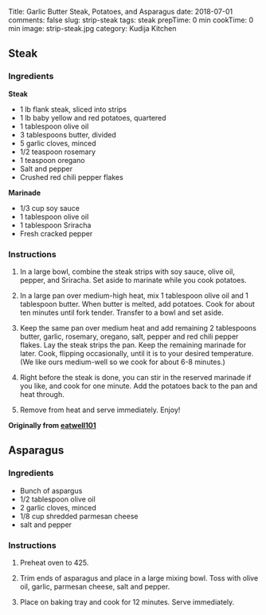 Title: Garlic Butter Steak, Potatoes, and Asparagus 
date: 2018-07-01
comments: false
slug: strip-steak
tags: steak
prepTime: 0 min
cookTime: 0 min
image: strip-steak.jpg
category: Kudija Kitchen


## Steak
### Ingredients
**Steak**
- 1 lb flank steak, sliced into strips
- 1 lb baby yellow and red potatoes, quartered
- 1 tablespoon olive oil
- 3 tablespoons butter, divided
- 5 garlic cloves, minced
- 1/2 teaspoon rosemary
- 1 teaspoon oregano
- Salt and pepper
- Crushed red chili pepper flakes

**Marinade**
- 1/3 cup soy sauce 
- 1 tablespoon olive oil
- 1 tablespoon Sriracha 
- Fresh cracked pepper

### Instructions
1. In a large bowl, combine the steak strips with soy sauce, olive oil, pepper, and Sriracha. Set aside to marinate while you cook potatoes.

2. In a large pan over medium-high heat, mix 1 tablespoon olive oil and 1 tablespoon butter. When butter is melted, add potatoes. Cook for about ten minutes until fork tender. Transfer to a bowl and set aside.

3. Keep the same pan over medium heat and add remaining 2 tablespoons butter, garlic, rosemary, oregano, salt, pepper and red chili pepper flakes. Lay the steak strips the pan. Keep the remaining marinade for later. Cook, flipping occasionally, until it is to your desired temperature. (We like ours medium-well so we cook for about 6-8 minutes.)

4. Right before the steak is done, you can stir in the reserved marinade if you like, and cook for one minute. Add the potatoes back to the pan and heat through. 

5. Remove from heat and serve immediately. Enjoy!

**Originally from [eatwell101](https://www.eatwell101.com/garlic-butter-steak-and-potatoes-recipe)**

## Asparagus
### Ingredients
- Bunch of aspargus
- 1/2 tablespoon olive oil
- 2 garlic cloves, minced
- 1/8 cup shredded parmesan cheese
- salt and pepper

### Instructions
1. Preheat oven to 425. 

2. Trim ends of asparagus and place in a large mixing bowl. Toss with olive oil, garlic, parmesan cheese, salt and pepper. 

3. Place on baking tray and cook for 12 minutes. Serve immediately. 
